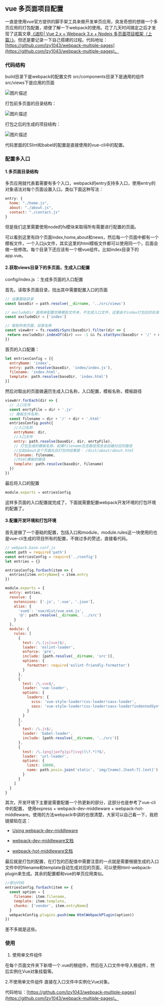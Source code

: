 ## vue 多页面项目配置
一直是使用vue官方提供的脚手架工具来做开发单页应用，突发奇想的想做一个多页应用的打包配置，顺便了解一下webpack的使用。花了几天时间搞定之后才发现了这篇文章[《进阶| Vue 2.x + Webpack 3.x + Nodejs 多页面项目框架（上篇）》](http://mp.weixin.qq.com/s/SDsvzL2uqUSxHgeVhiyF2g)。但还是要记录一下自己搭建的过程。代码地址：[https://github.com/lzy1043/webpack-multiple-pages](https://github.com/lzy1043/webpack-multiple-pages)。

### 代码结构

build目录下是webpack的配置文件
src/components目录下是通用的组件
src/views下是应用的页面

![图片描述][1]

打包前多页面的目录结构：

![图片描述][2]

打包之后的生成的项目结构：

![图片描述][3]



代码里面的ESlint和babel的配置是直接使用的vue-cli中的配置。

### 配置多入口

#### 1.多页面目录结构

多页应用就代表着需要有多个入口，webpack的entry支持多入口，使用entry的对象语法对每个页面设置入口。类似下面这种写法：

``` js
entry: {
  home: "./home.js",
  about: "./about.js",
  contact: "./contact.js"
}
```
但是我们这里需要使用node的fs模块来取得所有需要进行配置的页面。

可以看到这里有四个页面index,home,about和news，然后每一个页面中都有一个模板文件，一个入口js文件，其实这里的html模板文件都可以使用同一个，后面会做一些修改。每个目录下还应该有一个根vue组件。比如index目录下的app.vue。


#### 2.获取views目录下的多页面，生成入口配置

config/index.js ：生成多页面的入口配置

首先，读取多页面目录，找出其中需要配置入口的页面

``` js
// 设置基础目录
const baseDir = path.resolve(__dirname, '../src/views')

// excludeDir 是用来配置忽略哪些文件夹，不生成入口文件，这里由于index打包后的目录有些特殊需要单独设置
const excludeDir = ['index']

// 取到所有页面，目录名称
const viewArr = fs.readdirSync(baseDir).filter(dir => {
 return excludeDir.indexOf(dir) === -1 && fs.statSync(baseDir + '/' + dir).isDirectory()
})

```

首页的入口配置： 

``` js 
let entriesConfig = [{
  entryName: 'index',
  entry: path.resolve(baseDir, 'index/index.js'),
  filename: 'index.html',
  template: path.resolve(baseDir, 'index.html')
}]
```

然后对取出的页面做遍历生成入口名称，入口配置，模板名称，模板路径

``` js
viewArr.forEach(dir => {
  // 入口文件
  const enrtyFile = dir + '.js'
  // 模板文件名称，
  const filename = dir + '/' + dir + '.html'
  entriesConfig.push({
    //入口名称
    entryName: dir,
    //入口文件
    entry: path.resolve(baseDir, dir, enrtyFile),
    // 打包生成的模板名称，如果filename包含路径信息会创建对应的路径
    //比如about这个页面左后打包的结果是： /dist/about/about.html
    filename: filename,
    //html模板的路径
    template: path.resolve(baseDir, filename)
  })
})
```
最后将入口的配置
``` js
module.exports = entriesConfig
```
这样多页面的入口配置就完成了，下面就需要配置webpack开发环境的打包环境的配置了。

#### 3.配置开发环境和打包环境
首先是做了一个基础的配置，包括入口和module，module.rules这一块使用的也是vue-cli生成的项目所有的配置，不做过多的赘述，直接看代码。
``` js
// webpack.base.conf.js
const path = require('path')
const entriesConfig = require('../config')
let entries = {}

entriesConfig.forEach(item => {
  entries[item.entryName] = item.entry
})

module.exports = {
  entry: entries,
  resolve: {
    extensions: ['.js', '.vue', '.json'],
    alias: {
      'vue$': 'vue/dist/vue.esm.js',
      '@': path.resolve(__dirname, '../src')
    }
  },
  module: {
    rules: [
      {
        test: /\.(js|vue)$/,
        loader: 'eslint-loader',
        enforce: 'pre',
        include: [path.resolve(__dirname, 'src')],
        options: {
          formatter: require('eslint-friendly-formatter')
        }
      },
      {
        test: /\.vue$/,
        loader: 'vue-loader',
        options: {
          loaders: {
            scss: 'vue-style-loader!css-loader!sass-loader',
            sass: 'vue-style-loader!css-loader!sass-loader?indentedSyntax'
          }
        }
      },
      {
        test: /\.js$/,
        loader: 'babel-loader',
        include: [path.resolve(__dirname, '../src')]
      },
      {
        test: /\.(png|jpe?g|gif|svg)(\?.*)?$/,
        loader: 'url-loader',
        options: {
          limit: 10000,
          name: path.posix.join('static', 'img/[name].[hash:7].[ext]')
        }
      }
    ]
  }
}

```
 其次，开发环境下主要是需要配置一个热更新的部分，这部分也是参考了vue-cli中的配置， 使用express + webpack-dev-middleware + webpack-hot-middleware。使用的方法webpack中讲的也很清楚，大家可以自己看一下，我把链接贴在这：
* [Using webpack-dev-middleware](https://webpack.js.org/guides/development/#using-webpack-dev-middleware)

* [webpack-dev-middleware文档](https://github.com/webpack/webpack-dev-middleware)

* [webpack-hot-middleware文档](https://github.com/glenjamin/webpack-hot-middleware)


最后就是打包的配置，在打包的匹配值中需要注意的一点就是需要根据生成的入口文件中的filename和template自动生成对应的页面，可以使用html-webpack-plugin来生成。其余的配置都和vue的单页应用类似。


``` js
//部分代码
entriesConfig.forEach(item => {
  const option = {
    filename: item.filename,
    template: item.template,
    chunks: ['vendor', item.entryName]
  }
  webpackConfig.plugins.push(new HtmlWebpackPlugin(option))
})
```

差不多就是这些。

### 使用
1. 使用单文件组件

在每个页面文件夹下新增一个.vue的根组件，然后在入口文件中导入根组件，然后实例化Vue对象挂载等。

2.不使用单文件组件
直接在入口文件中实例化Vue对象。



代码地址：[https://github.com/lzy1043/webpack-multiple-pages](https://github.com/lzy1043/webpack-multiple-pages)。


  [1]: https://sfault-image.b0.upaiyun.com/377/728/3777288807-5a4271a2edeae_articlex
  [2]: https://sfault-image.b0.upaiyun.com/103/180/1031808829-5a5cc24bddd5a_articlex
  [3]: https://sfault-image.b0.upaiyun.com/313/956/3139561987-5a5cc2d148c60_articlex
